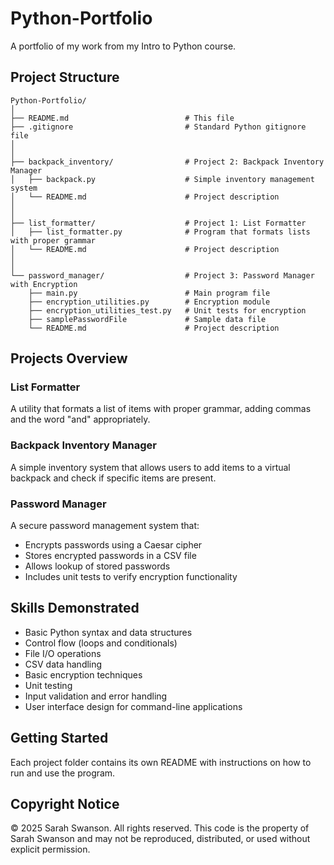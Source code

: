# Python-Portfolio
A portfolio of my work from my Intro to Python course.


## Project Structure
```
Python-Portfolio/
│
├── README.md                          # This file
├── .gitignore                         # Standard Python gitignore file
│
│
├── backpack_inventory/                # Project 2: Backpack Inventory Manager
│   ├── backpack.py                    # Simple inventory management system
│   └── README.md                      # Project description
│
│
├── list_formatter/                    # Project 1: List Formatter
│   ├── list_formatter.py              # Program that formats lists with proper grammar
│   └── README.md                      # Project description
│
│
└── password_manager/                  # Project 3: Password Manager with Encryption
    ├── main.py                        # Main program file
    ├── encryption_utilities.py        # Encryption module
    ├── encryption_utilities_test.py   # Unit tests for encryption
    ├── samplePasswordFile             # Sample data file
    └── README.md                      # Project description
```

## Projects Overview
### List Formatter
A utility that formats a list of items with proper grammar, adding commas and the word "and" appropriately.

### Backpack Inventory Manager
A simple inventory system that allows users to add items to a virtual backpack and check if specific items are present.

### Password Manager
A secure password management system that:
- Encrypts passwords using a Caesar cipher
- Stores encrypted passwords in a CSV file
- Allows lookup of stored passwords
- Includes unit tests to verify encryption functionality


## Skills Demonstrated
- Basic Python syntax and data structures
- Control flow (loops and conditionals)
- File I/O operations
- CSV data handling
- Basic encryption techniques
- Unit testing
- Input validation and error handling
- User interface design for command-line applications


## Getting Started
Each project folder contains its own README with instructions on how to run and use the program.


## Copyright Notice
© 2025 Sarah Swanson. All rights reserved. 
This code is the property of Sarah Swanson and may not be reproduced, distributed, or used without explicit permission.
